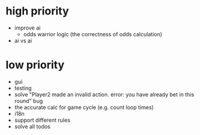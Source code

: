 # high priority
- improve ai
    - odds warrior logic (the correctness of odds calculation)
- ai vs ai


# low priority
- gui
- testing
- solve "Player2 made an invalid action. error: you have already bet in this round" bug
- the accurate calc for game cycle (e.g. count loop times)
- i18n
- support different rules
- solve all todos  